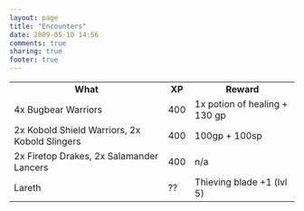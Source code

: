 ```yaml
---
layout: page
title: "Encounters"
date: 2009-05-10 14:56
comments: true
sharing: true
footer: true
---
```

<table>
	<tr>
		<td style="text-align: center; font-weight: bold;">What</td>
		<td style="text-align: center; font-weight: bold;">XP</td>
		<td style="text-align: center; font-weight: bold;">Reward</td>
	</tr>
	<tr>
		<td>4x Bugbear Warriors</td>
		<td>400</td>
		<td>1x potion of healing + 130 gp</td>
	</tr>
	<tr>
		<td>2x Kobold Shield Warriors, 2x Kobold Slingers</td>
		<td>400</td>
		<td>100gp + 100sp</td>
	</tr>
	<tr>
		<td>2x Firetop Drakes, 2x Salamander Lancers</td>
		<td>400</td>
		<td>n/a</td>
	</tr>
	<tr>
		<td>Lareth</td>
		<td>??</td>
		<td>Thieving blade +1 (lvl 5)</td>
	</tr>
</table>
